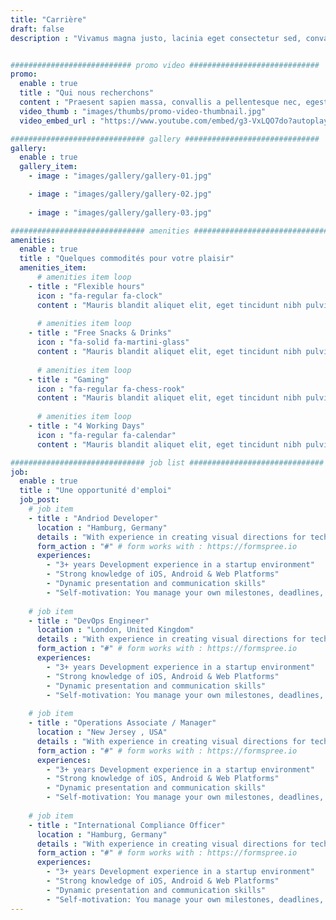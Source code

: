 ```yaml
---
title: "Carrière"
draft: false
description : "Vivamus magna justo, lacinia eget consectetur sed, convallis at tellus. Vivamus magna justo, lacinia eget consectetur sed, convallis at tellus. Cras ultricies ligula sed magna dictum porta."


########################### promo video #############################
promo:
  enable : true
  title : "Qui nous recherchons"
  content : "Praesent sapien massa, convallis a pellentesque nec, egestas non nisi. eget tortor risus. Vivamus magna justo, lacinia eget consectetur sed,convallis at tellus. Vivamus suscipit tortor eget felis porttitor volutpat.Curabitur arcu erat, accumsan id imperdiet et, porttitor at sem. Praesent sapien massa, convallis"
  video_thumb : "images/thumbs/promo-video-thumbnail.jpg"
  video_embed_url : "https://www.youtube.com/embed/g3-VxLQO7do?autoplay=1"

############################## gallery ##############################
gallery:
  enable : true
  gallery_item:
    - image : "images/gallery/gallery-01.jpg"

    - image : "images/gallery/gallery-02.jpg"
      
    - image : "images/gallery/gallery-03.jpg"

############################## amenities ##############################
amenities:
  enable : true
  title : "Quelques commodités pour votre plaisir"
  amenities_item:
      # amenities item loop
    - title : "Flexible hours"
      icon : "fa-regular fa-clock"
      content : "Mauris blandit aliquet elit, eget tincidunt nibh pulvinar a. Donec rutrum congue leo eget malesuada."
      
      # amenities item loop
    - title : "Free Snacks & Drinks"
      icon : "fa-solid fa-martini-glass"
      content : "Mauris blandit aliquet elit, eget tincidunt nibh pulvinar a. Donec rutrum congue leo eget malesuada."
      
      # amenities item loop
    - title : "Gaming"
      icon : "fa-regular fa-chess-rook"
      content : "Mauris blandit aliquet elit, eget tincidunt nibh pulvinar a. Donec rutrum congue leo eget malesuada."
      
      # amenities item loop
    - title : "4 Working Days"
      icon : "fa-regular fa-calendar"
      content : "Mauris blandit aliquet elit, eget tincidunt nibh pulvinar a. Donec rutrum congue leo eget malesuada."

############################## job list ##############################
job:
  enable : true
  title : "Une opportunité d'emploi"
  job_post:
    # job item
    - title : "Andriod Developer"
      location : "Hamburg, Germany"
      details : "With experience in creating visual directions for tech products, you are able to set the standard and lead designers along the way. You are not only able to execute beautiful user experiences yourself but communicate those concepts to the team and clients."
      form_action : "#" # form works with : https://formspree.io
      experiences:
        - "3+ years Development experience in a startup environment"
        - "Strong knowledge of iOS, Android & Web Platforms"
        - "Dynamic presentation and communication skills"
        - "Self-motivation: You manage your own milestones, deadlines, and priorities"
      
    # job item
    - title : "DevOps Engineer"
      location : "London, United Kingdom"
      details : "With experience in creating visual directions for tech products, you are able to set the standard and lead designers along the way. You are not only able to execute beautiful user experiences yourself but communicate those concepts to the team and clients."
      form_action : "#" # form works with : https://formspree.io
      experiences:
        - "3+ years Development experience in a startup environment"
        - "Strong knowledge of iOS, Android & Web Platforms"
        - "Dynamic presentation and communication skills"
        - "Self-motivation: You manage your own milestones, deadlines, and priorities"
      
    # job item
    - title : "Operations Associate / Manager"
      location : "New Jersey , USA"
      details : "With experience in creating visual directions for tech products, you are able to set the standard and lead designers along the way. You are not only able to execute beautiful user experiences yourself but communicate those concepts to the team and clients."
      form_action : "#" # form works with : https://formspree.io
      experiences:
        - "3+ years Development experience in a startup environment"
        - "Strong knowledge of iOS, Android & Web Platforms"
        - "Dynamic presentation and communication skills"
        - "Self-motivation: You manage your own milestones, deadlines, and priorities"
      
    # job item
    - title : "International Compliance Officer"
      location : "Hamburg, Germany"
      details : "With experience in creating visual directions for tech products, you are able to set the standard and lead designers along the way. You are not only able to execute beautiful user experiences yourself but communicate those concepts to the team and clients."
      form_action : "#" # form works with : https://formspree.io
      experiences:
        - "3+ years Development experience in a startup environment"
        - "Strong knowledge of iOS, Android & Web Platforms"
        - "Dynamic presentation and communication skills"
        - "Self-motivation: You manage your own milestones, deadlines, and priorities"
---
```


